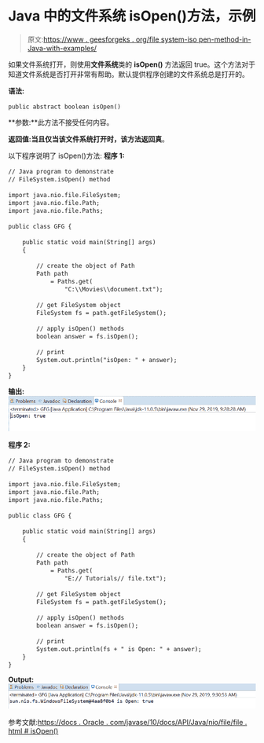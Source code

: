 # Java 中的文件系统 isOpen()方法，示例

> 原文:[https://www . geesforgeks . org/file system-iso pen-method-in-Java-with-examples/](https://www.geeksforgeeks.org/filesystem-isopen-method-in-java-with-examples/)

如果文件系统打开，则使用**文件系统**类的 **isOpen()** 方法返回 true。这个方法对于知道文件系统是否打开非常有帮助。默认提供程序创建的文件系统总是打开的。

**语法:**

```
public abstract boolean isOpen()

```

**参数:**此方法不接受任何内容。

**返回值:**当且仅当该文件系统打开时，该方法返回**真**。

以下程序说明了 isOpen()方法:
**程序 1:**

```
// Java program to demonstrate
// FileSystem.isOpen() method

import java.nio.file.FileSystem;
import java.nio.file.Path;
import java.nio.file.Paths;

public class GFG {

    public static void main(String[] args)
    {

        // create the object of Path
        Path path
            = Paths.get(
                "C:\\Movies\\document.txt");

        // get FileSystem object
        FileSystem fs = path.getFileSystem();

        // apply isOpen() methods
        boolean answer = fs.isOpen();

        // print
        System.out.println("isOpen: " + answer);
    }
}
```

**输出:**
![](img/216fff42f8b79df1e93beb25563a3246.png)

**程序 2:**

```
// Java program to demonstrate
// FileSystem.isOpen() method

import java.nio.file.FileSystem;
import java.nio.file.Path;
import java.nio.file.Paths;

public class GFG {

    public static void main(String[] args)
    {

        // create the object of Path
        Path path
            = Paths.get(
                "E:// Tutorials// file.txt");

        // get FileSystem object
        FileSystem fs = path.getFileSystem();

        // apply isOpen() methods
        boolean answer = fs.isOpen();

        // print
        System.out.println(fs + " is Open: " + answer);
    }
}
```

**Output:**![](img/a9de6841365fc9dc596bbf91b3f1f0d8.png)

参考文献:[https://docs . Oracle . com/javase/10/docs/API/Java/nio/file/file . html # isOpen()](https://docs.oracle.com/javase/10/docs/api/java/nio/file/FileSystem.html#isOpen())